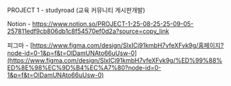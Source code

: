 PROJECT 1 - studyroad (교육 커뮤니티 게시판개발)

Notion - https://www.notion.so/PROJECT-1-25-08-25-25-09-05-257811edf9cb806db1c8f54570ef0d2a?source=copy_link


피그마 - [https://www.figma.com/design/SlxICj91kmbH7vfeXFvk9g/홈페이지?node-id=0-1&p=f&t=OlDamUNAto66uUsw-0](https://www.figma.com/design/SlxICj91kmbH7vfeXFvk9g/%ED%99%88%ED%8E%98%EC%9D%B4%EC%A7%80?node-id=0-1&p=f&t=OlDamUNAto66uUsw-0)
